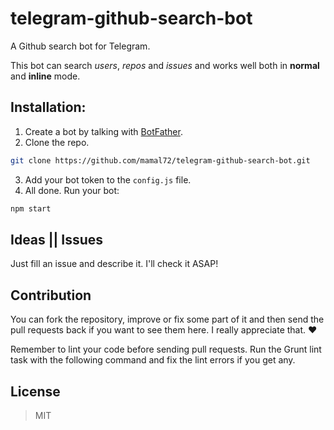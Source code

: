 # telegram-github-search-bot
A Github search bot for Telegram.

This bot can search *users*, *repos* and *issues* and works well both in **normal** and **inline** mode.

## Installation:

1. Create a bot by talking with [BotFather](https://telegram.me/botfather).
2. Clone the repo.
```bash
git clone https://github.com/mamal72/telegram-github-search-bot.git
```
3. Add your bot token to the `config.js` file.
4. All done. Run your bot:
```bash
npm start
```


## Ideas || Issues
Just fill an issue and describe it. I'll check it ASAP!


## Contribution

You can fork the repository, improve or fix some part of it and then send the pull requests back if you want to see them here. I really appreciate that. :heart:

Remember to lint your code before sending pull requests. Run the Grunt lint task with the following command and fix the lint errors if you get any.


## License
> MIT
